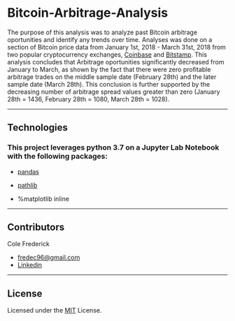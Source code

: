# Bitcoin-Arbitrage-Analysis
The purpose of this analysis was to analyze past Bitcoin arbitrage oportunities and identify any trends over time. Analyses was done on a section of Bitcoin price data from January 1st, 2018 - March 31st, 2018 from two popular cryptocurrency exchanges, [Coinbase](https://www.coinbase.com/) and [Bitstamp](https://www.bitstamp.net/). This analysis concludes that Arbitrage oportunities significantly decreased from January to March, as shown by the fact that there were zero profitable arbitrage trades on the middle sample date (February 28th) and the later sample date (March 28th). This conclusion is further supported by the decreasing number of arbitrage spread values greater than zero (January 28th = 1436, February 28th = 1080, March 28th = 1028). 

---
## Technologies

### This project leverages python 3.7 on a Jupyter Lab Notebook with the following packages:

* [pandas](https://pandas.pydata.org/) 

* [pathlib](https://docs.python.org/3/library/pathlib.html) 

* %matplotlib inline 

---

## Contributors

Cole Frederick
* fredec96@gmail.com
* [Linkedin](www.linkedin.com/in/cole-frederick-085982b0)

---

## License

Licensed under the 
[MIT](https://github.com/fredec96/Module_2_Challenge/blob/main/LICENSE.md) License.
